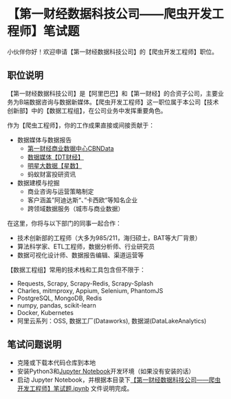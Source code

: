 # 【第一财经数据科技公司——爬虫开发工程师】笔试题

小伙伴你好！欢迎申请【第一财经数据科技公司】的【爬虫开发工程师】职位。

## 职位说明

【第一财经数据科技公司】是【阿里巴巴】和【第一财经】的合资子公司，主要业务为B端数据咨询与数据新媒体。【爬虫开发工程师】这一职位属于本公司【技术创新部】中的【数据工程组】，在公司业务中发挥重要角色。   

作为【爬虫工程师】，你的工作成果直接或间接贡献于：   
- 数据媒体与数据报告
    - [第一财经商业数据中心CBNData](https://www.cbndata.com)   
    - [数据媒体【DT财经】](https://www.dtcj.com/)
    - [明星大数据【星数】](https://cbndata.com/star-rank/)
    - 蚂蚁财富投研资讯
- 数据建模与挖掘
    - 商业咨询与运营策略制定
    - 客户涵盖”阿迪达斯“、”卡西欧“等知名企业
    - 跨领域数据服务（城市与商业数据）

在这里，你将与以下部门的同事一起合作：   
- 技术创新部的工程师（大多为985/211，海归硕士，BAT等大厂背景）
- 算法科学家、ETL工程师，数据分析师、行业研究员
- 数据可视化设计师、数据报告编辑、渠道运营等

【数据工程组】常用的技术栈和工具包含但不限于：
- Requests, Scrapy, Scrapy-Redis, Scrapy-Splash
- Charles, mitmproxy, Appium, Selenium, PhantomJS
- PostgreSQL, MongoDB, Redis
- numpy, pandas, scikit-learn
- Docker, Kubernetes
- 阿里云系列：OSS, 数据工厂(Dataworks), 数据湖(DataLakeAnalytics)

## 笔试问题说明

- 克隆或下载本代码仓库到本地
- 安装Python3和[Jupyter Notebook](https://jupyter.org)开发环境（如果没有安装的话）
- 启动 Jupyter Notebook，并根据本目录下[【第一财经数据科技公司——爬虫开发工程师】笔试题.ipynb](https://github.com/TapasTech/spider-developer-interview/blob/master/%E3%80%90%E7%AC%AC%E4%B8%80%E8%B4%A2%E7%BB%8F%E6%95%B0%E6%8D%AE%E7%A7%91%E6%8A%80%E5%85%AC%E5%8F%B8%E2%80%94%E2%80%94%E7%88%AC%E8%99%AB%E5%BC%80%E5%8F%91%E5%B7%A5%E7%A8%8B%E5%B8%88%E3%80%91%E7%AC%94%E8%AF%95%E9%A2%98.ipynb)
文件说明完成。